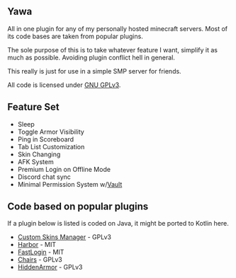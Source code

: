 ## Yawa
All in one plugin for any of my personally hosted minecraft servers. 
Most of its code bases are taken from popular plugins.

The sole purpose of this is to take whatever feature I want, simplify it as much as possible.
Avoiding plugin conflict hell in general.

This really is just for use in a simple SMP server for friends.

All code is licensed under [GNU GPLv3](LICENSE).

## Feature Set
- Sleep
- Toggle Armor Visibility
- Ping in Scoreboard
- Tab List Customization
- Skin Changing
- AFK System
- Premium Login on Offline Mode
- Discord chat sync
- Minimal Permission System w/[Vault](https://github.com/MilkBowl/VaultAPI)

## Code based on popular plugins
If a plugin below is listed is coded on Java, it might be ported to Kotlin here.
- [Custom Skins Manager](https://gitlab.com/Nanit/custom-skins-manager) - GPLv3
- [Harbor](https://github.com/nkomarn/Harbor) - MIT
- [FastLogin](https://github.com/games647/FastLogin) - MIT
- [Chairs](https://github.com/Shevchik/Chairs) - GPLv3
- [HiddenArmor](https://github.com/Kteq1/HiddenArmor) - GPLv3

